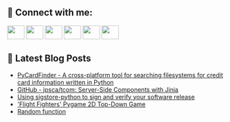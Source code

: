 ## 🔎 Connect with me:
[<img height="32" width="40" src="https://cdn.jsdelivr.net/npm/simple-icons@v5/icons/telegram.svg" />](https://t.me/bullbesh)
[<img height="32" width="40" src="https://cdn.jsdelivr.net/npm/simple-icons@v5/icons/vk.svg" />](https://vk.com/bullbesh)
[<img height="32" width="40" src="https://cdn.jsdelivr.net/npm/simple-icons@v5/icons/twitter.svg" />](https://twitter.com/bullbesh1)
[<img height="32" width="40" src="https://cdn.jsdelivr.net/npm/simple-icons@v5/icons/instagram.svg" />](https://www.instagram.com/bullbesh)
[<img height="32" width="40" src="https://cdn.jsdelivr.net/npm/simple-icons@v5/icons/reddit.svg" />](https://www.reddit.com/user/bullbesh)
[<img height="32" width="40" src="https://cdn.jsdelivr.net/npm/simple-icons@v5/icons/youtube.svg" />](https://www.youtube.com/channel/UCtfjRs6uzgq5mfm8S06WTcg)

## 📕 Latest Blog Posts
<!-- BLOG-POST-LIST:START -->
- [PyCardFinder - A cross-platform tool for searching filesystems for credit card information written in Python](https://www.reddit.com/r/Python/comments/vsjwam/pycardfinder_a_crossplatform_tool_for_searching/)
- [GitHub - jpsca/tcom: Server-Side Components with Jinja](https://www.reddit.com/r/Python/comments/vsj19e/github_jpscatcom_serverside_components_with_jinja/)
- [Using sigstore-python to sign and verify your software release](https://www.reddit.com/r/Python/comments/vsiu0x/using_sigstorepython_to_sign_and_verify_your/)
- [&#39;Flight Fighters&#39; Pygame 2D Top-Down Game](https://www.reddit.com/r/Python/comments/vshiev/flight_fighters_pygame_2d_topdown_game/)
- [Random function](https://www.reddit.com/r/Python/comments/vsgsac/random_function/)
<!-- BLOG-POST-LIST:END -->
